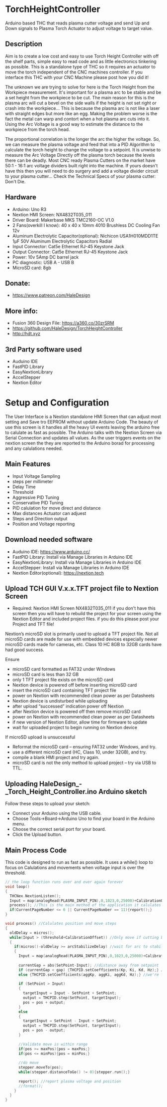 # TorchHeightController
Arduino based THC that reads plasma cutter voltage and send Up and Down signals to Plasma Torch Actuator to adjust voltage to target value.

## Description
Aim is to create a low cost and easy to use Torch Height Controller with off the shelf parts, simple easy to read code and as little electronics tinkering as possible.
This is a standalone type of THC so it requires an actuator to move the torch independent of the CNC machines controller. 
If you interface this THC with your CNC Machine please post how you did it!

The unknown we are trying to solve for here is the Torch Height from the Workpiece measurement. 
It's important for a plasma arc to be stable and be a set height from the workpiece to be cut. 
The main reason for this is the plasma arc will cut a bevel on the side walls if the height is not set right or crash into the workpiece...
This is because the plasma arc is not like a laser with straight edges but more like an egg. 
Making the problem worse is the fact the metal can warp and contort when a hot plasma arc cuts into it. 
Using the Arc Voltage is a good way to estimate the distance to the workpiece from the torch head. 

The proportional correlation is the longer the arc the higher the voltage. 
So, we can measure the plasma voltage and feed that into a PID Algorithm to calculate the torch height to change the voltage to a setpoint. 
It is unwise to measure the Arc Voltage Directly off the plasma torch because the levels there can be deadly. 
Most CNC ready Plasma Cutters on the market have 50:1 - 16:1 arc voltage dividers built right into the machine. 
If yours doesn't have this then you will need to do surgery and add a voltage divider circuit to your plasma cutter... 
Check the Technical Specs of your plasma cutter: 
Don't Die.

## Hardware
* Arduino: Uno R3
* Nextion HMI Screen: NX4832T035_011
* Driver Board: Makerbase MKS TMC2160-OC V1.0
* 2 Fans(overkill I know): 40 x 40 x 10mm 4010 Brushless DC Cooling Fan 12v
* Aluminum Electrolytic Capacitor(optional): Nichicon USA1H010MDD1TE 1µF 50V Aluminum Electrolytic Capacitors Radial
* Input Connector: Cat5e Ethernet RJ-45 Keystone Jack
* Output Connector: Cat5e Ethernet RJ-45 Keystone Jack
* Power: 10v 5Amp DC barrel jack
* PC diagnostic: USB A - USB B
* MicroSD card: 8gb

## Donate:
* https://www.patreon.com/HaleDesign

## More info:
* Fusion 360 Design File: https://a360.co/30zrSRM
* https://github.com/HaleDesign/TorchHeightController
* http://hdt.xyz

## 3rd Party software used
 * Auduino IDE
 * FastPID Library
 * EasyNextionLibrary
 * AccelStepper
 * Nextion Editor
 
# Setup and Configuration
The User Interface is a Nextion standalone HMI Screen that can adjust most setting and Save tro EEPROM without update Arduino Code. The beauty of use this screen is it handles all the heavy UI events leaving the arduino free to calulate as fast as possible. The Arduino talks with the Nextion Screen via Serial Connection and updates all values. As the user triggers events on the nextion screen the they are reported to the Arduino borad for processing and any calulations needed. 

## Main Features 
 * Input Voltage Sampling
 * steps per millimeter
 * Delay Time
 * Threshold
 * Aggressive PID Tuning
 * Conservative PID Tuning
 * PID calulation for move direct and distance
 * Max distances Actuator can adjuest
 * Steps and Direction output
 * Position and Voltage reporting

## Download needed software
 * Auduino IDE: https://www.arduino.cc/
 * FastPID Library: Install via Manage Libraries in Arduino IDE
 * EasyNextionLibrary: Install via Manage Libraries in Arduino IDE
 * AccelStepper: Install via Manage Libraries in Arduino IDE
 * Nextion Editor(optional): https://nextion.tech 

## Upload TCH GUI V.x.x.TFT project file to Nextion Screen
* Required: Nextion HMI Screen NX4832T035_011
if you don't have this screen then you will have to rebuild the project for your screen using the Nextion Editor and included project files.
if you do this please post your Project and TFT file!

Nextion’s microSD slot is primarily used to upload a TFT project file.
Not all microSD cards are made for use with embedded devices especially newer microSD cards made for cameras, etc.
Class 10 HC 8GB to 32GB cards have had good success. 

Ensure
* microSD card formatted as FAT32 under Windows
* microSD card is less than 32 GB
* only 1 TFT project file exists on the microSD card
* Nextion device is powered off  before inserting microSD card
* insert the microSD card containing TFT project file
* power on Nextion with recommended clean power as per Datasheets
* Nextion device is undisturbed while uploading
* after upload “successed” indication power off Nextion
* after Nextion device is powered off  then remove microSD card
* power on Nextion with recommended clean power as per Datasheets
* if new version of Nextion Editor, allow time for firmware to update
* wait for uploaded project to begin running on Nextion device

If  microSD upload is unsuccessful
* Reformat the microSD card –  ensuring FAT32 under Windows, and try.
* use a different microSD card (HC, Class 10, under 32GB), and try.
* compile a blank HMI project and try again.
* microSD card is not the only method to upload project – try via USB to TTL.

## Uploading HaleDesign_-_Torch_Height_Controller.ino Arduino sketch
Follow these steps to upload your sketch:
* Connect your Arduino using the USB cable. 
* Choose Tools→Board→Arduino Uno to find your board in the Arduino menu. 
* Choose the correct serial port for your board. 
* Click the Upload button.

## Main Process Code 
This code is designed to run as fast as possible. It uses a while() loop to focus on Calulations and movements when voltage input is over the threshold.

```c++ 
// the loop function runs over and over again forever
void loop()
{
  THCNex.NextionListen();
  Input = map(analogRead(PLASMA_INPUT_PIN),0,1023,0,25000)+CalibrationOffset; //reads plasma arc voltage and convert to millivolt
  process(); //This is the main method of the application it calulates position and move steps if Input Voltage is over threshold.
  if(CurrentPageNumber <= 6 || CurrentPageNumber == 11){report();}
}

void process() //Calulates position and move steps
{
  oldDelay = micros();
  while(Input > (threshold+CalibrationOffset)) //Only move if cutting by checking for voltage above a threshold level
  {
    if(micros()-oldDelay >= arcStabilizeDelay) //wait for arc to stabilize tipically 100-300ms
    {
      Input = map(analogRead(PLASMA_INPUT_PIN),0,1023,0,25000)+CalibrationOffset; //get new plasma arc voltage and convert to millivolts
      
      currentGap = abs(SetPoint-Input); //distance away from setpoint
      if (currentGap < gap) {THCPID.setCoefficients(Kp, Ki, Kd, Hz);} //we're close to setpoint, use conservative tuning parameters
      else {THCPID.setCoefficients(aggKp, aggKi, aggKd, Hz);} //we're far from setpoint, use aggressive tuning parameters
  
      if (SetPoint > Input)
      {
        targetInput = Input - SetPoint + SetPoint;
        output = THCPID.step(SetPoint, targetInput);
        pos = pos + output;
      }
      else
      {
        targetInput = SetPoint - Input + SetPoint;
        output = THCPID.step(SetPoint, targetInput);
        pos = pos - output;  
      }
    
      //Validate move is within range
      if(pos >= maxPos){pos = maxPos;}
      if(pos <= minPos){pos = minPos;}
      
      //do move
      stepper.moveTo(pos);
      while(stepper.distanceToGo() != 0){stepper.run();}
      
      report(); //report plasma voltage and position
      //format();         
    }
  }
}
```
